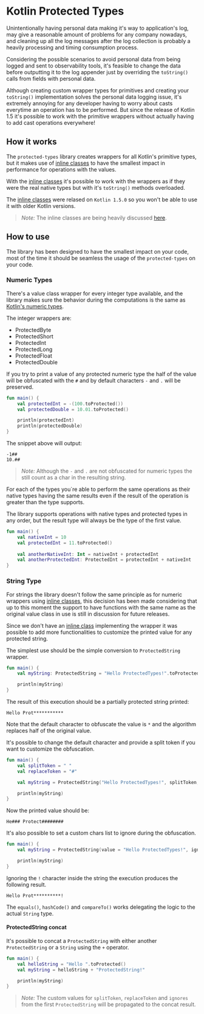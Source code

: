 # Kotlin Protected Types

Unintentionally having personal data making it's way to application's log,  may give a reasonable amount of problems for any company nowadays, and cleaning up all the log messages after the log collection is probably a heavily processing and timing consumption process.

Considering the possible scenarios to avoid personal data from being logged and sent to observability tools, it's feasible to change the data before outputting it to the log appender just by overriding the `toString()` calls from fields with personal data.

Although creating custom wrapper types for primitives and creating your `toString()` implementation solves the personal data logging issue, it's extremely annoying for any developer having to worry about casts everytime an operation has to be performed. But since the release of Kotlin 1.5 it's possible to work with the primitive wrappers without actually having to add cast operations everywhere!

## How it works

The `protected-types` library creates wrappers for all Kotlin's primitive types, but it makes use of [inline classes](https://kotlinlang.org/docs/inline-classes.html) to have the smallest impact in performance for operations with the values.

With the [inline classes](https://kotlinlang.org/docs/inline-classes.html) it's possible to work with the wrappers as if they were the real native types but with it's `toString()` methods overloaded.

The [inline classes](https://kotlinlang.org/docs/inline-classes.html) were relased on `Kotlin 1.5.0` so you won't be able to use it with older Kotlin versions. 

> *Note:* The inline classes are being heavily discussed [here](https://github.com/Kotlin/KEEP/issues/237).

## How to use

The library has been designed to have the smallest impact on your code, most of the time it should be seamless the usage of the `protected-types` on your code.

### Numeric Types

There's a value class wrapper for every integer type available, and the library makes sure the behavior during the computations is the same as [Kotlin's numeric types](https://kotlinlang.org/docs/basic-types.html).

The integer wrappers are:

- ProtectedByte
- ProtectedShort
- ProtectedInt
- ProtectedLong
- ProtectedFloat
- ProtectedDouble

If you try to print a value of any protected numeric type the half of the value will be obfuscated with the `#` and by default characters `-` and `.` will be preserved.

```kotlin
fun main() {
    val protectedInt = -(100.toProtected())
    val protectedDouble = 10.01.toProtected()

    println(protectedInt)
    println(protectedDouble)
}
```

The snippet above will output:

```text
-1##
10.##
```

> *Note:* Although the `-` and `.` are not obfuscated for numeric types the still count as a char in the resulting string.

For each of the types you`re able to perform the same operations as their native types having the same results even if the result of the operation is greater than the type supports.

The library supports operations with native types and protected types in any order, but the result type will always be the type of the first value.

```kotlin
fun main() {
    val nativeInt = 10
    val protectedInt = 11.toProtected()
    
    val anotherNativeInt: Int = nativeInt + protectedInt
    val anotherProtectedInt: ProtectedInt = protectedInt + nativeInt
}
```

### String Type

For strings the library doesn't follow the same principle as for numeric wrappers using [inline classes](https://kotlinlang.org/docs/inline-classes.html), this decision has been made considering that up to this moment the support to have functions with the same name as the original value class in use is still in discussion for future releases.

Since we don't have an [inline class](https://kotlinlang.org/docs/inline-classes.html) implementing the wrapper it was possible to add more functionalities to customize the printed value for any protected string.

The simplest use should be the simple conversion to `ProtectedString` wrapper.

```kotlin
fun main() {
    val myString: ProtectedString = "Hello ProtectedTypes!".toProtected()

    println(myString)
}
``` 

The result of this execution should be a partially protected string printed:

```text
Hello Prot***********
```

Note that the default character to obfuscate the value is `*` and the algorithm replaces half of the original value.

It's possible to change the default character and provide a split token if you want to customize the obfuscation.

```kotlin
fun main() {
    val splitToken = " "
    val replaceToken = "#"

    val myString = ProtectedString("Hello ProtectedTypes!", splitToken, replaceToken)

    println(myString)
}
``` 

Now the printed value should be:

```text
He### Protect########
```

It's also possible to set a custom chars list to ignore during the obfuscation.

```kotlin
fun main() {
    val myString = ProtectedString(value = "Hello ProtectedTypes!", ignores = setOf('!'))

    println(myString)
}
``` 

Ignoring the `!` character inside the string the execution produces the following result.

```text
Hello Prot**********!
```

The `equals()`, `hashCode()` and `compareTo()` works delegating the logic to the actual `String` type.

#### ProtectedString concat

It's possible to concat a `ProtectedString` with either another `ProtectedString` or a `String` using the `+` operator.

```kotlin
fun main() {
    val helloString = "Hello ".toProtected()
    val myString = helloString + "ProtectedString!"

    println(myString)
}
```

> *Note:* The custom values for `splitToken`, `replaceToken` and `ignores` from the first `ProtectedString` will be propagated to the concat result.
